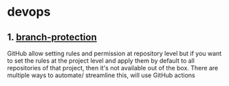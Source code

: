 # devops

## 1. [branch-protection](./branch-protection/README.md)

GitHub allow setting rules and permission at repository level but if you want to set the rules at the project level and apply them by default to all repositories of that project, then it's not available out of the box. There are multiple ways to automate/ streamline this, will use GitHub actions